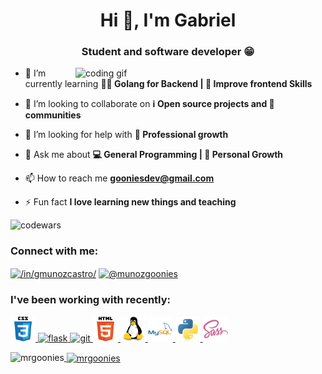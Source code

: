 <h1 align="center">Hi 👋, I'm Gabriel</h1>
<h3 align="center">Student and software developer 😁</h3>
<img align="right" alt="coding gif" width="400" src="https://media3.giphy.com/media/v1.Y2lkPTc5MGI3NjExOWZpODJxbHZtY3BreDZrc3d6cWRrbXRkd2t2YXAyNjNkb25ocXZpMiZlcD12MV9naWZzX3NlYXJjaCZjdD1n/qgQUggAC3Pfv687qPC/giphy.gif" />

- 🌱 I’m currently learning **👨‍💻 Golang for Backend | 🎨 Improve frontend Skills**

- 👯 I’m looking to collaborate on **ℹ Open source projects and 👥 communities**

- 🤝 I’m looking for help with **🌱 Professional growth**

- 💬 Ask me about **💻 General Programming | 🌱 Personal Growth**

- 📫 How to reach me **gooniesdev@gmail.com**

- ⚡ Fun fact **I love learning new things and teaching**

![codewars](https://www.codewars.com/users/mrGoonies/badges/large)


<h3 align="left">Connect with me:</h3>
<p align="left">
<a href="https://linkedin.com/in//in/gmunozcastro/" target="blank"><img align="center" src="https://raw.githubusercontent.com/rahuldkjain/github-profile-readme-generator/master/src/images/icons/Social/linked-in-alt.svg" alt="/in/gmunozcastro/" height="30" width="40" /></a>
<a href="https://medium.com/@munozgoonies" target="blank"><img align="center" src="https://raw.githubusercontent.com/rahuldkjain/github-profile-readme-generator/master/src/images/icons/Social/medium.svg" alt="@munozgoonies" height="30" width="40" /></a>
</p>

<h3 align="left">I've been working with recently:</h3>
<p align="left"> <a href="https://www.w3schools.com/css/" target="_blank" rel="noreferrer"> <img src="https://raw.githubusercontent.com/devicons/devicon/master/icons/css3/css3-original-wordmark.svg" alt="css3" width="40" height="40"/> </a> <a href="https://flask.palletsprojects.com/" target="_blank" rel="noreferrer"> <img src="https://www.vectorlogo.zone/logos/pocoo_flask/pocoo_flask-icon.svg" alt="flask" width="40" height="40"/> </a> <a href="https://git-scm.com/" target="_blank" rel="noreferrer"> <img src="https://www.vectorlogo.zone/logos/git-scm/git-scm-icon.svg" alt="git" width="40" height="40"/> </a> <a href="https://www.w3.org/html/" target="_blank" rel="noreferrer"> <img src="https://raw.githubusercontent.com/devicons/devicon/master/icons/html5/html5-original-wordmark.svg" alt="html5" width="40" height="40"/> </a> <a href="https://www.linux.org/" target="_blank" rel="noreferrer"> <img src="https://raw.githubusercontent.com/devicons/devicon/master/icons/linux/linux-original.svg" alt="linux" width="40" height="40"/> </a> <a href="https://www.mysql.com/" target="_blank" rel="noreferrer"> <img src="https://raw.githubusercontent.com/devicons/devicon/master/icons/mysql/mysql-original-wordmark.svg" alt="mysql" width="40" height="40"/> </a> <a href="https://www.python.org" target="_blank" rel="noreferrer"> <img src="https://raw.githubusercontent.com/devicons/devicon/master/icons/python/python-original.svg" alt="python" width="40" height="40"/> </a> <a href="https://sass-lang.com" target="_blank" rel="noreferrer"> <img src="https://raw.githubusercontent.com/devicons/devicon/master/icons/sass/sass-original.svg" alt="sass" width="40" height="40"/></p>

<p><img align="left" src="https://github-readme-stats.vercel.app/api/top-langs?username=mrgoonies&show_icons=true&locale=en&layout=compact" alt="mrgoonies" /></p>

<p>&nbsp;<img align="center" src="https://github-readme-stats.vercel.app/api?username=mrgoonies&show_icons=true&locale=en" alt="mrgoonies" /></p>
